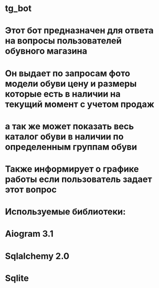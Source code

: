 # tg_bot
# Этот бот предназначен для ответа на вопросы пользователей обувного магазина
# Он выдает по запросам фото модели обуви цену и размеры которые есть в наличии на текущий момент с учетом продаж
# а так же может показать весь каталог обуви в наличии по определенным группам обуви
# Также информирует о графике работы если пользователь задает этот вопрос

# Используемые библиотеки:
# Aiogram 3.1
# Sqlalchemy 2.0
# Sqlite
